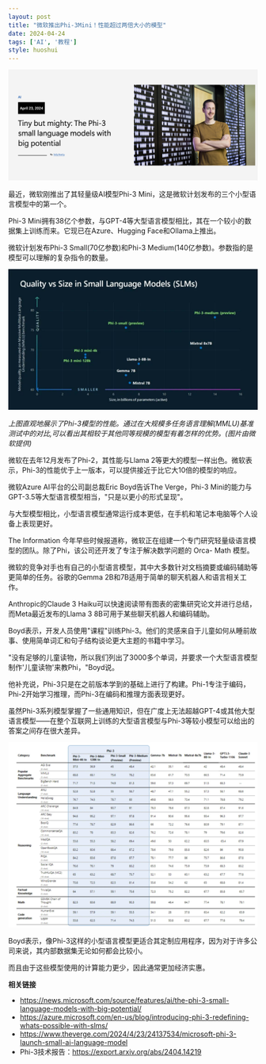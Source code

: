 ```yaml
---
layout: post
title: "微软推出Phi-3Mini！性能超过两倍大小的模型"
date: 2024-04-24
tags: ['AI', '教程']
style: huoshui
---
```


![](/assets/images/6aa4367c77224bc79e780a53cf260ec5.png)  

最近，微软刚推出了其轻量级AI模型Phi-3 Mini，这是微软计划发布的三个小型语言模型中的第一个。

Phi-3 Mini拥有38亿个参数，与GPT-4等大型语言模型相比，其在一个较小的数据集上训练而来。它现已在Azure、Hugging
Face和Ollama上推出。

微软计划发布Phi-3 Small(70亿参数)和Phi-3 Medium(140亿参数)。参数指的是模型可以理解的复杂指令的数量。  

![](/assets/images/9447a918f5254ac789551d8453b99543.jpg)

_上图直观地展示了Phi-3模型的性能。通过在大规模多任务语言理解(MMLU)基准测试中的对比,可以看出其相较于其他同等规模的模型有着怎样的优势。(图片由微软提供)_

微软在去年12月发布了Phi-2，其性能与Llama
2等更大的模型一样出色。微软表示，Phi-3的性能优于上一版本，可以提供接近于比它大10倍的模型的响应。

微软Azure AI平台的公司副总裁Eric Boyd告诉The Verge，Phi-3
Mini的能力与GPT-3.5等大型语言模型相当，"只是以更小的形式呈现"。

与大型模型相比，小型语言模型通常运行成本更低，在手机和笔记本电脑等个人设备上表现更好。

The Information 今年早些时候报道称，微软正在组建一个专门研究轻量级语言模型的团队。除了Phi，该公司还开发了专注于解决数学问题的 Orca-
Math 模型。

微软的竞争对手也有自己的小型语言模型，其中大多数针对文档摘要或编码辅助等更简单的任务。谷歌的Gemma 2B和7B适用于简单的聊天机器人和语言相关工作。

Anthropic的Claude 3 Haiku可以快速阅读带有图表的密集研究论文并进行总结，而Meta最近发布的Llama 3
8B可用于某些聊天机器人和编码辅助。

Boyd表示，开发人员使用"课程"训练Phi-3。他们的灵感来自于儿童如何从睡前故事、使用简单词汇和句子结构谈论更大主题的书籍中学习。

"没有足够的儿童读物，所以我们列出了3000多个单词，并要求一个大型语言模型制作'儿童读物'来教Phi，"Boyd说。

他补充说，Phi-3只是在之前版本学到的基础上进行了构建。Phi-1专注于编码，Phi-2开始学习推理，而Phi-3在编码和推理方面表现更好。

虽然Phi-3系列模型掌握了一些通用知识，但在广度上无法超越GPT-4或其他大型语言模型——在整个互联网上训练的大型语言模型与Phi-3等较小模型可以给出的答案之间存在很大差异。

![](/assets/images/65dd973bb47e4286930b23d1f94574f1.png)

Boyd表示，像Phi-3这样的小型语言模型更适合其定制应用程序，因为对于许多公司来说，其内部数据集无论如何都会比较小。

而且由于这些模型使用的计算能力更少，因此通常更加经济实惠。

**相关链接**

- https://news.microsoft.com/source/features/ai/the-phi-3-small-language-models-with-big-potential/
- https://azure.microsoft.com/en-us/blog/introducing-phi-3-redefining-whats-possible-with-slms/
- https://www.theverge.com/2024/4/23/24137534/microsoft-phi-3-launch-small-ai-language-model
- Phi-3技术报告：https://export.arxiv.org/abs/2404.14219
